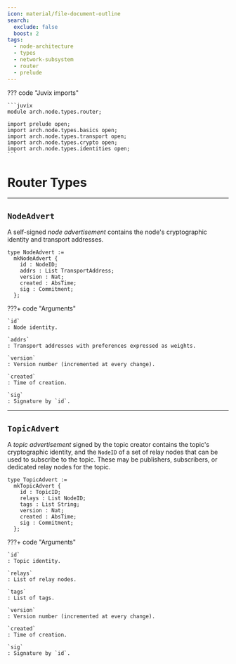 ```yaml
---
icon: material/file-document-outline
search:
  exclude: false
  boost: 2
tags:
  - node-architecture
  - types
  - network-subsystem
  - router
  - prelude
---
```



??? code "Juvix imports"

    ```juvix
    module arch.node.types.router;

    import prelude open;
    import arch.node.types.basics open;
    import arch.node.types.transport open;
    import arch.node.types.crypto open;
    import arch.node.types.identities open;
    ```

# Router Types

---

## `NodeAdvert`

A self-signed *node advertisement* contains the node's
cryptographic identity and transport addresses.

```juvix
type NodeAdvert :=
  mkNodeAdvert {
    id : NodeID;
    addrs : List TransportAddress;
    version : Nat;
    created : AbsTime;
    sig : Commitment;
  };
```

???+ code "Arguments"

    `id`
    : Node identity.

    `addrs`
    : Transport addresses with preferences expressed as weights.

    `version`
    : Version number (incremented at every change).

    `created`
    : Time of creation.

    `sig`
    : Signature by `id`.

---

## `TopicAdvert`

A *topic advertisement* signed by the topic creator contains the topic's
cryptographic identity, and the `NodeID` of a set of relay nodes that can be
used to subscribe to the topic. These may be publishers, subscribers, or
dedicated relay nodes for the topic.

```juvix
type TopicAdvert :=
  mkTopicAdvert {
    id : TopicID;
    relays : List NodeID;
    tags : List String;
    version : Nat;
    created : AbsTime;
    sig : Commitment;
  };
```

???+ code "Arguments"

    `id`
    : Topic identity.

    `relays`
    : List of relay nodes.

    `tags`
    : List of tags.

    `version`
    : Version number (incremented at every change).

    `created`
    : Time of creation.

    `sig`
    : Signature by `id`.
